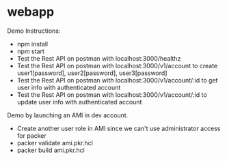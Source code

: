 # webapp
Demo Instructions:
- npm install
- npm start
- Test the Rest API on postman with localhost:3000/healthz
- Test the Rest API on postman with localhost:3000/v1/account to create user1[password], user2[password], user3[password]
- Test the Rest API on postman with localhost:3000/v1/account/:id to get user info with authenticated account
- Test the Rest API on postman with localhost:3000/v1/account/:id to update user info with authenticated account

Demo by launching an AMI in dev account.
- Create another user role in AMI since we can't use administrator access for packer
- packer validate ami.pkr.hcl
- packer build ami.pkr.hcl
